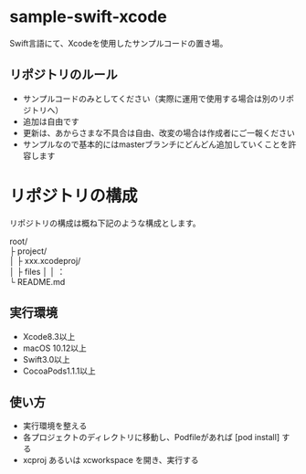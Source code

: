 # sample-swift-xcode

Swift言語にて、Xcodeを使用したサンプルコードの置き場。

## リポジトリのルール

- サンプルコードのみとしてください（実際に運用で使用する場合は別のリポジトリへ）
- 追加は自由です
- 更新は、あからさまな不具合は自由、改変の場合は作成者にご一報ください
- サンプルなので基本的にはmasterブランチにどんどん追加していくことを許容します

# リポジトリの構成

リポジトリの構成は概ね下記のような構成とします。

root/  
├ project/  
│  ├ xxx.xcodeproj/  
│  ├ files
│  │  ：  
└ README.md

## 実行環境

- Xcode8.3以上
- macOS 10.12以上
- Swift3.0以上
- CocoaPods1.1.1以上

## 使い方

- 実行環境を整える
- 各プロジェクトのディレクトリに移動し、Podfileがあれば [pod install] する
- xcproj あるいは xcworkspace を開き、実行する

